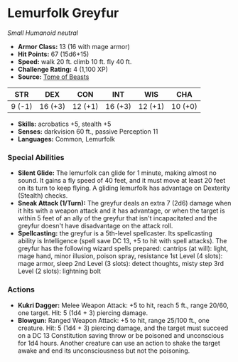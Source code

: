 # Lemurfolk Greyfur

*Small* *Humanoid* *neutral*

- **Armor Class:** 13 (16 with mage armor)
- **Hit Points:** 67 (15d6+15)
- **Speed:** walk 20 ft. climb 10 ft. fly 40 ft.
- **Challenge Rating:** 4 (1,100 XP)
- **Source:** [Tome of Beasts](https://koboldpress.com/kpstore/product/tome-of-beasts-for-5th-edition-print/)

| STR | DEX | CON | INT | WIS | CHA |
| --- | --- | --- | --- | --- | --- |
| 9 (-1) | 16 (+3) | 12 (+1) | 16 (+3) | 12 (+1) | 10 (+0) |

- **Skills:** acrobatics +5, stealth +5
- **Senses:** darkvision 60 ft., passive Perception 11
- **Languages:** Common, Lemurfolk
### Special Abilities
- **Silent Glide:** The lemurfolk can glide for 1 minute, making almost no sound. It gains a fly speed of 40 feet, and it must move at least 20 feet on its turn to keep flying. A gliding lemurfolk has advantage on Dexterity (Stealth) checks.
- **Sneak Attack (1/Turn):** The greyfur deals an extra 7 (2d6) damage when it hits with a weapon attack and it has advantage, or when the target is within 5 feet of an ally of the greyfur that isn't incapacitated and the greyfur doesn't have disadvantage on the attack roll.
- **Spellcasting:** the greyfur is a 5th-level spellcaster. Its spellcasting ability is Intelligence (spell save DC 13, +5 to hit with spell attacks). The greyfur has the following wizard spells prepared:  cantrips (at will): light, mage hand, minor illusion, poison spray, resistance  1st Level (4 slots): mage armor, sleep  2nd Level (3 slots): detect thoughts, misty step  3rd Level (2 slots): lightning bolt
### Actions
- **Kukri Dagger:** Melee Weapon Attack: +5 to hit, reach 5 ft., range 20/60, one target. Hit: 5 (1d4 + 3) piercing damage.
- **Blowgun:** Ranged Weapon Attack: +5 to hit, range 25/100 ft., one creature. Hit: 5 (1d4 + 3) piercing damage, and the target must succeed on a DC 13 Constitution saving throw or be poisoned and unconscious for 1d4 hours. Another creature can use an action to shake the target awake and end its unconsciousness but not the poisoning.
